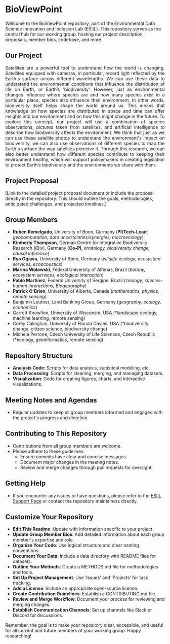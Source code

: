 # BioViewPoint
Welcome to the BioViewPoint repository, part of the Environmental Data Science Innovation and Inclusion Lab (ESIIL). This repository serves as the central hub for our working group, hosting our project description, proposals, member bios, codebase, and more.

## Our Project
<p align="justify">
  Satellites are a powerful tool to understand how the world is changing. Satellites equipped with cameras, in particular, record light reflected by the Earth's surface across different wavelengths. We can use these data to understand the environmental conditions that influence the distribution of life on Earth, or Earth’s 'biodiversity'. However, just as environmental changes influence where species are and how many species exist in a particular place, species also influence their environment. In other words, biodiversity itself helps shape the world around us. This means that knowledge on how species are distributed in space and time can offer insights into our environment and on how this might change in the future. To explore this concept, our project will use a combination of species observations, pictures taken from satellites, and artificial intelligence to describe how biodiversity affects the environment. We think that just as we can use these satellite photos to understand the environment's impact on biodiversity, we can also use observations of different species to map the Earth's surface the way satellites perceive it. Through this research, we can also better understand how different species contribute to keeping their environment healthy, which will support policymakers in creating legislation to protect Earth’s biodiversity and the environments we share with them.
</p>

## Project Proposal
[Link to the detailed project proposal document or include the proposal directly in the repository. This should outline the goals, methodologies, anticipated challenges, and projected timelines.]

## Group Members
- **Ruben Remelgado**, University of Bonn, Germany (**PI/Tech-Lead**; *geocomputation, data uncertainties/synergies, macroecology*) 
- **Kimberly Thompson**, German Centre for Integrative Biodiversity Research (iDiv), Germany (**Co-PI**, *ornitology, biodiversity change, causal inference*)
- **Ryo Ogawa**, University of Bonn, Germany (*wildlife ecology, ecosystem services,  ecoacoustics*)
- **Marina Wolowski**, Federal University of Alfenas, Brazil	(*botany, ecosystem services, ecological interaction*)
- **Pablo Martinez**, Federal University of Sergipe, Brazil	(*zoology, species-human interactions, Biogeography*)
- **Patrick O'Brien**, University of Alberta, Canada (*mathematics, physics, remote sensing*)
- Benjamin Leutner, Land Banking Group, Germany (*geography, ecology, economics*)
- Garrett Knowlton, University of Wisconsin, USA	(*landscape ecology, machine learning, remote sensing)
- Corey Callaghan, University of Florida	Davies, USA (*biodiversity change, citizen science, biodiversity change)
- Michela Perrone, Czech University of Life Sciences, Czech Republic (*ecology, geoinformatics, remote sensing)

## Repository Structure
- **Analysis Code**: Scripts for data analysis, statistical modeling, etc.
- **Data Processing**: Scripts for cleaning, merging, and managing datasets.
- **Visualization**: Code for creating figures, charts, and interactive visualizations.

## Meeting Notes and Agendas
- Regular updates to keep all group members informed and engaged with the project's progress and direction.

## Contributing to This Repository
- Contributions from all group members are welcome.
- Please adhere to these guidelines:
  - Ensure commits have clear and concise messages.
  - Document major changes in the meeting notes.
  - Review and merge changes through pull requests for oversight.

## Getting Help
- If you encounter any issues or have questions, please refer to the [ESIIL Support Page](https://esiil-support-page-url/) or contact the repository maintainers directly.

## Customize Your Repository
- **Edit This Readme**: Update with information specific to your project.
- **Update Group Member Bios**: Add detailed information about each group member's expertise and role.
- **Organize Your Code**: Use logical structure and clear naming conventions.
- **Document Your Data**: Include a data directory with README files for datasets.
- **Outline Your Methods**: Create a METHODS.md file for methodologies and tools.
- **Set Up Project Management**: Use 'Issues' and 'Projects' for task tracking.
- **Add a License**: Include an appropriate open-source license.
- **Create Contribution Guidelines**: Establish a CONTRIBUTING.md file.
- **Review and Merge Workflow**: Document your process for reviewing and merging changes.
- **Establish Communication Channels**: Set up channels like Slack or Discord for discussions.

Remember, the goal is to make your repository clear, accessible, and useful for all current and future members of your working group. Happy researching!
